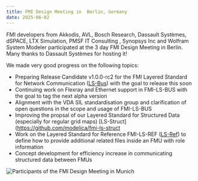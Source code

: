 ```yaml
---
title: FMI Design Meeting in  Berlin, Germany
date: 2025-06-02
---
```


FMI developers from Akkodis, AVL, Bosch Research, Dassault Systèmes, dSPACE, LTX Simulation, PMSF IT Consulting , Synopsys Inc and Wolfram System Modeler participated at the 3 day FMI Design Meeting in Berlin.
Many thanks to Dassault Systèmes for hosting it!

We made very good progress on the following topics:
- Preparing Release Candidate v1.0.0-rc2 for the FMI Layered Standard for Network Communication ([LS-Bus](https://github.com/modelica/fmi-ls-bus)) with the goal to release this soon
- Continuing work on Flexray and Ethernet support in FMI-LS-BUS with the goal to tag the next alpha version
- Alignment with the VDA SIL standardisation group and clarification of open questions in the scope and usage of FMI-LS-BUS
- Improving the propsal of our Layered Standard for Structured Data (especially for regular grid maps) [LS-Struct](https://github.com/modelica/fmi-ls-struct
- Work on the Layered Standard for Reference FMI-LS-REF ([LS-Ref](https://github.com/PMSFIT/fmi-ls-ref)) to define how to provide additional related files inside an FMU with role information
- Concept development for efficiency increase in communicating structured data between FMUs

![Participants of the FMI Design Meeting in Munich](/assets/images/FMI-Design-Berlin-2025.jpg)  
